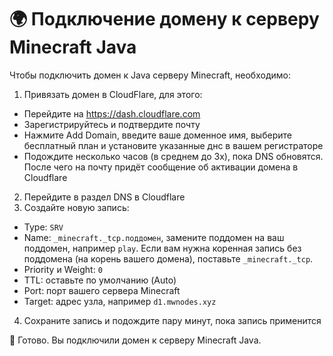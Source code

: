 # 🌍 Подключение домену к серверу Minecraft Java

Чтобы подключить домен к Java серверу Minecraft, необходимо:

1. Привязать домен в CloudFlare, для этого:
* Перейдите на https://dash.cloudflare.com
* Зарегистрируйтесь и подтвердите почту
* Нажмите Add Domain, введите ваше доменное имя, выберите бесплатный план и установите указанные днс в вашем регистраторе
* Подождите несколько часов (в среднем до 3х), пока DNS обновятся. После чего на почту придёт сообщение об активации домена в Cloudflare
2. Перейдите в раздел DNS в Cloudflare
3. Создайте новую запись:
* Type: `SRV`
* Name: `_minecraft._tcp.поддомен`, замените поддомен на ваш поддомен, например `play`. Если вам нужна коренная запись без поддомена (на корень вашего домена), поставьте `_minecraft._tcp`.
* Priority и Weight: `0`
* TTL: оставьте по умолчанию (Auto)
* Port: порт вашего сервера Minecraft
* Target: адрес узла, например `d1.mwnodes.xyz`
4. Сохраните запись и подождите пару минут, пока запись применится

🎉 Готово. Вы подключили домен к серверу Minecraft Java.
